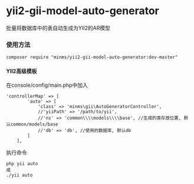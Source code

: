 # yii2-gii-model-auto-generator
批量将数据库中的表自动生成为YII2的AR模型


### 使用方法

`composer require "minms/yii2-gii-model-auto-generator:dev-master"`

#### YII2高级模板
在console/config/main.php中加入
```
'controllerMap' => [
        'auto' => [
            'class' => 'minms\gii\AutoGeneratorController',
            //'yiiPath' => '/path/to/yii',
            //'ns' => 'common\\\\models\\\\base', //生成的类存放位置, 默认common/models/base
            //'db' => 'db', //使用的数据库, 默认db
        ]
    ],
```
执行命令
```
php yii auto
或
./yii auto
```
